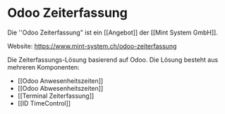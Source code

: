 # Odoo Zeiterfassung
Die ''Odoo Zeiterfassung" ist ein [[Angebot]] der [[Mint System GmbH]].

Website: <https://www.mint-system.ch/odoo-zeiterfassung>

Die Zeiterfassungs-Lösung basierend auf Odoo. Die Lösung besteht aus mehreren Komponenten:

* [[Odoo Anwesenheitszeiten]]
* [[Odoo Abwesenheitszeiten]]
* [[Terminal Zeiterfassung]]
* [[ID TimeControl]]